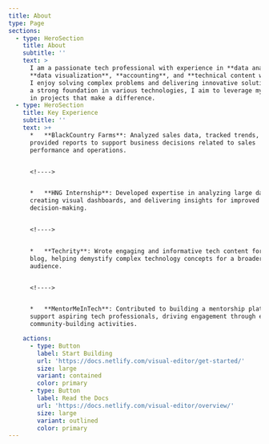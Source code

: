 ```yaml
---
title: About
type: Page
sections:
  - type: HeroSection
    title: About
    subtitle: ''
    text: >
      I am a passionate tech professional with experience in **data analysis**,
      **data visualization**, **accounting**, and **technical content writing**.
      I enjoy solving complex problems and delivering innovative solutions. With
      a strong foundation in various technologies, I aim to leverage my skills
      in projects that make a difference.
  - type: HeroSection
    title: Key Experience
    subtitle: ''
    text: >+
      *   **BlackCountry Farms**: Analyzed sales data, tracked trends, and
      provided reports to support business decisions related to sales
      performance and operations.


      <!---->


      *   **HNG Internship**: Developed expertise in analyzing large datasets,
      creating visual dashboards, and delivering insights for improved
      decision-making.


      <!---->


      *   **Techrity**: Wrote engaging and informative tech content for their
      blog, helping demystify complex technology concepts for a broader
      audience.


      <!---->


      *   **MentorMeInTech**: Contributed to building a mentorship platform to
      support aspiring tech professionals, driving engagement through events and
      community-building activities.

    actions:
      - type: Button
        label: Start Building
        url: 'https://docs.netlify.com/visual-editor/get-started/'
        size: large
        variant: contained
        color: primary
      - type: Button
        label: Read the Docs
        url: 'https://docs.netlify.com/visual-editor/overview/'
        size: large
        variant: outlined
        color: primary
---
```

